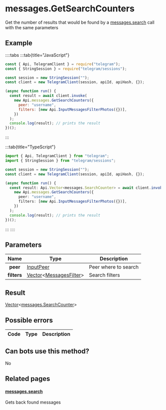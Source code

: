 # messages.GetSearchCounters

Get the number of results that would be found by a [messages.search](https://core.telegram.org/method/messages.search) call with the same parameters

## Example

::::tabs
:::tab{title="JavaScript"}

```js
const { Api, TelegramClient } = require("telegram");
const { StringSession } = require("telegram/sessions");

const session = new StringSession("");
const client = new TelegramClient(session, apiId, apiHash, {});

(async function run() {
  const result = await client.invoke(
    new Api.messages.GetSearchCounters({
      peer: "username",
      filters: [new Api.InputMessagesFilterPhotos({})],
    })
  );
  console.log(result); // prints the result
})();
```

:::

:::tab{title="TypeScript"}

```ts
import { Api, TelegramClient } from "telegram";
import { StringSession } from "telegram/sessions";

const session = new StringSession("");
const client = new TelegramClient(session, apiId, apiHash, {});

(async function run() {
  const result: Api.Vector<messages.SearchCounter> = await client.invoke(
    new Api.messages.GetSearchCounters({
      peer: "username",
      filters: [new Api.InputMessagesFilterPhotos({})],
    })
  );
  console.log(result); // prints the result
})();
```

:::
::::

## Parameters

|    Name     | Type                                                                                                                 | Description          |
| :---------: | -------------------------------------------------------------------------------------------------------------------- | -------------------- |
|  **peer**   | [InputPeer](https://core.telegram.org/type/InputPeer)                                                                | Peer where to search |
| **filters** | [Vector](https://core.telegram.org/type/Vector%20t)<[MessagesFilter](https://core.telegram.org/type/MessagesFilter)> | Search filters       |

## Result

[Vector](https://core.telegram.org/type/Vector%20t)<[messages.SearchCounter](https://core.telegram.org/type/messages.SearchCounter)>

## Possible errors

| Code | Type | Description |
| :--: | ---- | ----------- |

## Can bots use this method?

No

## Related pages

#### [messages.search](https://core.telegram.org/method/messages.search)

Gets back found messages
